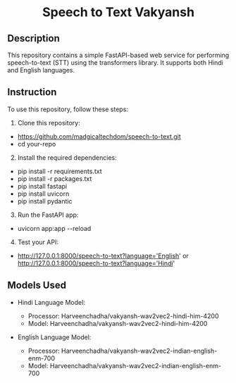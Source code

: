 <h1 align="center">
    <b>Speech to Text Vakyansh</b> 
<br>
</h1>

## Description

This repository contains a simple FastAPI-based web service for performing speech-to-text (STT) using the transformers library. It supports both Hindi and English languages.

## Instruction
To use this repository, follow these steps:
1. Clone this repository:
- https://github.com/madgicaltechdom/speech-to-text.git
- cd your-repo

2. Install the required dependencies:
- pip install -r requirements.txt
- pip install -r packages.txt
- pip install fastapi
- pip install uvicorn
- pip install pydantic

3. Run the FastAPI app:
- uvicorn app:app --reload

4. Test your API:
- http://127.0.0.1:8000/speech-to-text?language='English' or http://127.0.0.1:8000/speech-to-text?language='Hindi'

## Models Used
- Hindi Language Model:
    - Processor: Harveenchadha/vakyansh-wav2vec2-hindi-him-4200
    - Model: Harveenchadha/vakyansh-wav2vec2-hindi-him-4200

- English Language Model:
    - Processor: Harveenchadha/vakyansh-wav2vec2-indian-english-enm-700
    - Model: Harveenchadha/vakyansh-wav2vec2-indian-english-enm-700


 


